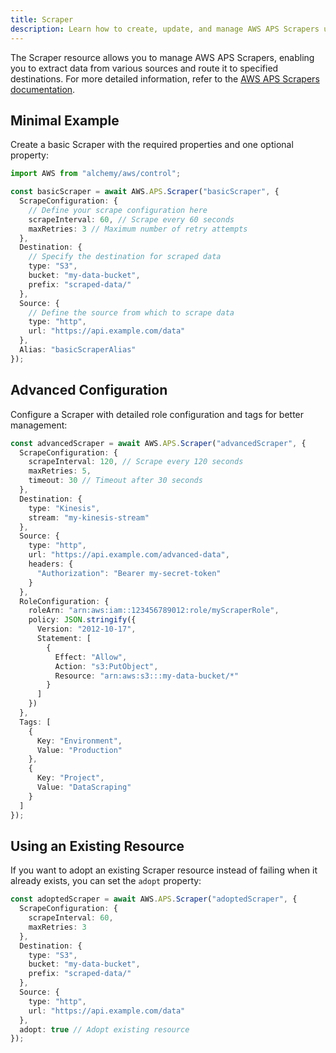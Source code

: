 ```yaml
---
title: Scraper
description: Learn how to create, update, and manage AWS APS Scrapers using Alchemy Cloud Control.
---
```



The Scraper resource allows you to manage AWS APS Scrapers, enabling you to extract data from various sources and route it to specified destinations. For more detailed information, refer to the [AWS APS Scrapers documentation](https://docs.aws.amazon.com/aps/latest/userguide/).

## Minimal Example

Create a basic Scraper with the required properties and one optional property:

```ts
import AWS from "alchemy/aws/control";

const basicScraper = await AWS.APS.Scraper("basicScraper", {
  ScrapeConfiguration: {
    // Define your scrape configuration here
    scrapeInterval: 60, // Scrape every 60 seconds
    maxRetries: 3 // Maximum number of retry attempts
  },
  Destination: {
    // Specify the destination for scraped data
    type: "S3",
    bucket: "my-data-bucket",
    prefix: "scraped-data/"
  },
  Source: {
    // Define the source from which to scrape data
    type: "http",
    url: "https://api.example.com/data"
  },
  Alias: "basicScraperAlias"
});
```

## Advanced Configuration

Configure a Scraper with detailed role configuration and tags for better management:

```ts
const advancedScraper = await AWS.APS.Scraper("advancedScraper", {
  ScrapeConfiguration: {
    scrapeInterval: 120, // Scrape every 120 seconds
    maxRetries: 5,
    timeout: 30 // Timeout after 30 seconds
  },
  Destination: {
    type: "Kinesis",
    stream: "my-kinesis-stream"
  },
  Source: {
    type: "http",
    url: "https://api.example.com/advanced-data",
    headers: {
      "Authorization": "Bearer my-secret-token"
    }
  },
  RoleConfiguration: {
    roleArn: "arn:aws:iam::123456789012:role/myScraperRole",
    policy: JSON.stringify({
      Version: "2012-10-17",
      Statement: [
        {
          Effect: "Allow",
          Action: "s3:PutObject",
          Resource: "arn:aws:s3:::my-data-bucket/*"
        }
      ]
    })
  },
  Tags: [
    {
      Key: "Environment",
      Value: "Production"
    },
    {
      Key: "Project",
      Value: "DataScraping"
    }
  ]
});
```

## Using an Existing Resource

If you want to adopt an existing Scraper resource instead of failing when it already exists, you can set the `adopt` property:

```ts
const adoptedScraper = await AWS.APS.Scraper("adoptedScraper", {
  ScrapeConfiguration: {
    scrapeInterval: 60,
    maxRetries: 3
  },
  Destination: {
    type: "S3",
    bucket: "my-data-bucket",
    prefix: "scraped-data/"
  },
  Source: {
    type: "http",
    url: "https://api.example.com/data"
  },
  adopt: true // Adopt existing resource
});
```
